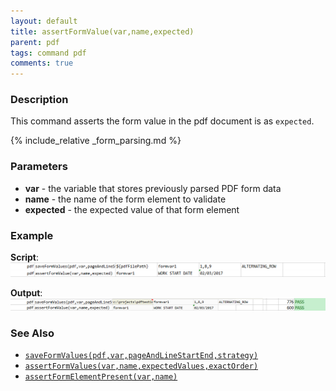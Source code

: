 ```yaml
---
layout: default
title: assertFormValue(var,name,expected)
parent: pdf
tags: command pdf
comments: true
---
```



### Description
This command asserts the form value in the pdf document is as `expected`.

{% include_relative _form_parsing.md %}


### Parameters
- **var** \- the variable that stores previously parsed PDF form data
- **name** - the name of the form element to validate
- **expected** \- the expected value of that form element


### Example
**Script**:<br/>
![script](image/assertFormValue_01.png)

**Output**:<br/>
![output](image/assertFormValue_02.png)


### See Also
- [`saveFormValues(pdf,var,pageAndLineStartEnd,strategy)`](saveFormValues(pdf,var,pageAndLineStartEnd,strategy))
- [`assertFormValues(var,name,expectedValues,exactOrder)`](assertFormValues(var,name,expectedValues,exactOrder))
- [`assertFormElementPresent(var,name)`](assertFormElementPresent(var,name))
